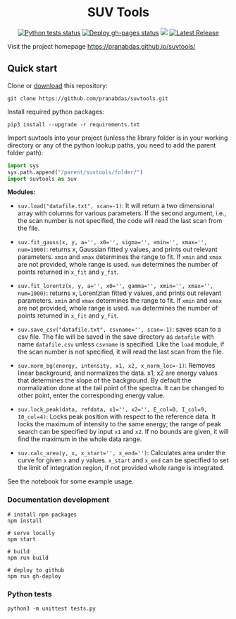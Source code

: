 <h1 align="center">SUV Tools</h1>

<p align="center">
  <a href="https://github.com/pranabdas/suvtools/actions/workflows/python-tests.yml"><img src="https://github.com/pranabdas/suvtools/actions/workflows/python-tests.yml/badge.svg" alt="Python tests status"></a>
  <a href="https://github.com/pranabdas/suvtools/actions/workflows/deploy-gh-pages.yml"><img src="https://github.com/pranabdas/suvtools/actions/workflows/deploy-gh-pages.yml/badge.svg" alt="Deploy gh-pages status"></a>
  <a href="https://github.com/pranabdas/suvtools/blob/master/LICENSE"><img src="https://img.shields.io/github/license/sourcerer-io/hall-of-fame.svg?colorB=A31F34"></a>
  <a href="https://github.com/pranabdas/suvtools/releases/latest"><img src="https://img.shields.io/github/v/release/pranabdas/suvtools.svg" alt="Latest Release"/></a>
</p>


Visit the project homepage <https://pranabdas.github.io/suvtools/>

## Quick start

Clone or [download](https://github.com/pranabdas/suvtools/releases) this
repository:
```console
git clone https://github.com/pranabdas/suvtools.git
```

Install required python packages:
```console
pip3 install --upgrade -r requirements.txt
```

Import suvtools into your project (unless the library folder is in your working
directory or any of the python lookup paths, you need to add the parent folder
path):
```python
import sys
sys.path.append("/parent/suvtools/folder/")
import suvtools as suv
```

**Modules:**
- `suv.load("datafile.txt", scan=-1)`: It will return a two dimensional array with
columns for various parameters. If the second argument, i.e., the scan number
is not specified, the code will read the last scan from the file.

- `suv.fit_gauss(x, y, a='', x0='', sigma='', xmin='', xmax='', num=1000)`:
returns x, Gaussian fitted y values, and prints out relevant parameters. `xmin` and `xmax` determines the range to fit. If `xmin` and `xmax` are not provided, whole range is used. `num` determines the number of points returned in `x_fit` and `y_fit`.

- `suv.fit_lorentz(x, y, a='', x0='', gamma='', xmin='', xmax='', num=1000)`:
returns x, Lorentzian fitted y values, and prints out relevant parameters. `xmin` and `xmax` determines the range to fit. If `xmin` and `xmax` are not provided, whole range is used. `num` determines the number of points returned in `x_fit` and `y_fit`.

- `suv.save_csv("datafile.txt", csvname='', scan=-1)`: saves scan to a csv file. The file will be saved in the save directory as `datafile` with name `datafile.csv` unless  `csvname` is specified. Like the `load` module, if the scan number is not specified, it will read the last scan from the file.

- `suv.norm_bg(energy, intensity, x1, x2, x_norm_loc=-1)`:
Removes linear background, and normalizes the data. x1, x2 are energy values
that determines the slope of the background. By default the normalization done
at the tail point of the spectra. It can be changed to other point, enter the
corresponding energy value.

- `suv.lock_peak(data, refdata, x1='', x2='', E_col=0, I_col=9, I0_col=4)`:
Locks peak position with respect to the reference data. It locks the maximum of
intensity to the same energy; the range of peak search can be specified by input
`x1` and `x2`. If no bounds are given, it will find the maximum in the whole
data range.

- `suv.calc_area(y, x, x_start='', x_end='')`:
Calculates area under the curve for given `x` and `y` values. `x_start` and
`x_end` can be specified to set the limit of integration region, if not provided
whole range is integrated.

See the notebook for some example usage.

### Documentation development
```console
# install npm packages
npm install

# serve locally
npm start

# build
npm run build

# deploy to github
npm run gh-deploy
```

### Python tests
```console
python3 -m unittest tests.py
```
